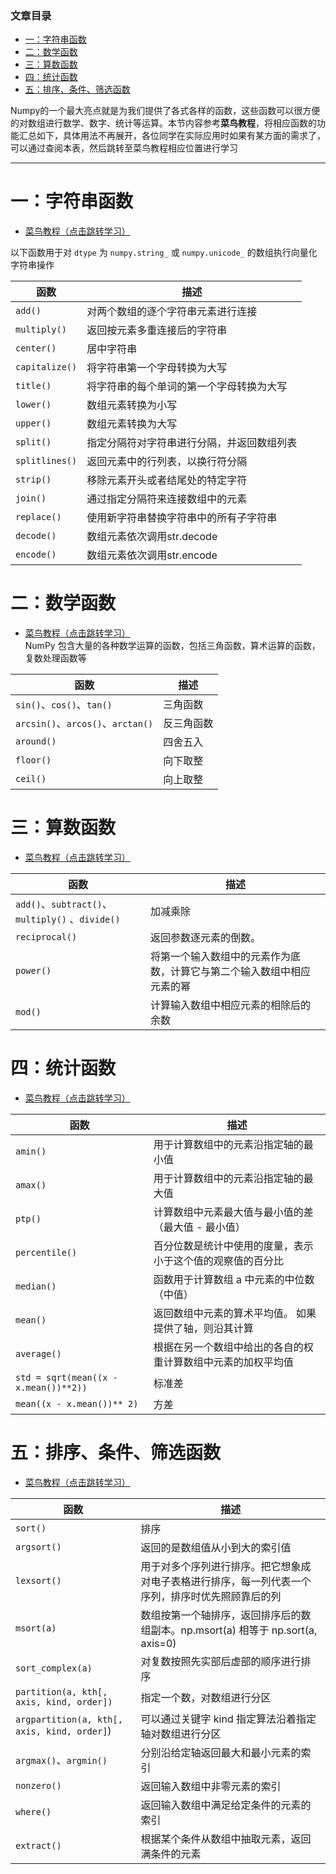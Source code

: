  

### 文章目录

- [一：字符串函数](#_10)
- [二：数学函数](#_35)
- [三：算数函数](#_50)
- [四：统计函数](#_63)
- [五：排序、条件、筛选函数](#_82)

Numpy的一个最大亮点就是为我们提供了各式各样的函数，这些函数可以很方便的对数组进行数学、数字、统计等运算。本节内容参考**菜鸟教程**，将相应函数的功能汇总如下，具体用法不再展开，各位同学在实际应用时如果有某方面的需求了，可以通过查阅本表，然后跳转至菜鸟教程相应位置进行学习

---

# 一：字符串函数

- [菜鸟教程（点击跳转学习）](https://www.runoob.com/numpy/numpy-string-functions.html)

以下函数用于对 `dtype` 为 `numpy.string_` 或 `numpy.unicode_` 的数组执行向量化字符串操作

| 函数 | 描述 |
| --- | --- |
| `add()` | 对两个数组的逐个字符串元素进行连接 |
| `multiply()` | 返回按元素多重连接后的字符串 |
| `center()` | 居中字符串 |
| `capitalize()` | 将字符串第一个字母转换为大写 |
| `title()` | 将字符串的每个单词的第一个字母转换为大写 |
| `lower()` | 数组元素转换为小写 |
| `upper()` | 数组元素转换为大写 |
| `split()` | 指定分隔符对字符串进行分隔，并返回数组列表 |
| `splitlines()` | 返回元素中的行列表，以换行符分隔 |
| `strip()` | 移除元素开头或者结尾处的特定字符 |
| `join()` | 通过指定分隔符来连接数组中的元素 |
| `replace()` | 使用新字符串替换字符串中的所有子字符串 |
| `decode()` | 数组元素依次调用str.decode |
| `encode()` | 数组元素依次调用str.encode |

# 二：数学函数

- [菜鸟教程（点击跳转学习）](https://www.runoob.com/numpy/numpy-mathematical-functions.html)  
  NumPy 包含大量的各种数学运算的函数，包括三角函数，算术运算的函数，复数处理函数等

| 函数 | 描述 |
| --- | --- |
| `sin()`、`cos()`、`tan()` | 三角函数 |
| `arcsin()`、`arcos()`、`arctan()` | 反三角函数 |
| `around()` | 四舍五入 |
| `floor()` | 向下取整 |
| `ceil()` | 向上取整 |

# 三：算数函数

- [菜鸟教程（点击跳转学习）](https://www.runoob.com/numpy/numpy-arithmetic-operations.html)

| 函数 | 描述 |
| --- | --- |
| `add()`、`subtract()`、`multiply()` 、`divide()` | 加减乘除 |
| `reciprocal()` | 返回参数逐元素的倒数。 |
| `power()` | 将第一个输入数组中的元素作为底数，计算它与第二个输入数组中相应元素的幂 |
| `mod()` | 计算输入数组中相应元素的相除后的余数 |

# 四：统计函数

- [菜鸟教程（点击跳转学习）](https://www.runoob.com/numpy/numpy-statistical-functions.html)

| 函数 | 描述 |
| --- | --- |
| `amin()` | 用于计算数组中的元素沿指定轴的最小值 |
| `amax()` | 用于计算数组中的元素沿指定轴的最大值 |
| `ptp()` | 计算数组中元素最大值与最小值的差（最大值 - 最小值） |
| `percentile()` | 百分位数是统计中使用的度量，表示小于这个值的观察值的百分比 |
| `median()` | 函数用于计算数组 a 中元素的中位数（中值） |
| `mean()` | 返回数组中元素的算术平均值。 如果提供了轴，则沿其计算 |
| `average()` | 根据在另一个数组中给出的各自的权重计算数组中元素的加权平均值 |
| `std = sqrt(mean((x - x.mean())**2))` | 标准差 |
| `mean((x - x.mean())** 2)` | 方差 |

# 五：排序、条件、筛选函数

- [菜鸟教程（点击跳转学习）](https://www.runoob.com/numpy/numpy-sort-search.html)

| 函数 | 描述 |
| --- | --- |
| `sort()` | 排序 |
| `argsort()` | 返回的是数组值从小到大的索引值 |
| `lexsort()` | 用于对多个序列进行排序。把它想象成对电子表格进行排序，每一列代表一个序列，排序时优先照顾靠后的列 |
| `msort(a)` | 数组按第一个轴排序，返回排序后的数组副本。np.msort\(a\) 相等于 np.sort\(a, axis=0\) |
| `sort_complex(a)` | 对复数按照先实部后虚部的顺序进行排序 |
| `partition(a, kth[, axis, kind, order])` | 指定一个数，对数组进行分区 |
| `argpartition(a, kth[, axis, kind, order]`\) | 可以通过关键字 kind 指定算法沿着指定轴对数组进行分区 |
| `argmax()`、`argmin()` | 分别沿给定轴返回最大和最小元素的索引 |
| `nonzero()` | 返回输入数组中非零元素的索引 |
| `where()` | 返回输入数组中满足给定条件的元素的索引 |
| `extract()` | 根据某个条件从数组中抽取元素，返回满条件的元素 |